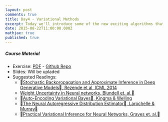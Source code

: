 ```yaml
---
layout: post
comments: true
title: Day4 - Variational Methods
excerpt: Today we'll introduce some of the new exciting algorithms that use ideas from both variational learning and modern neural networks
date: 2015-08-22T11:00:00.000Z
mathjax: true
published: true
---
```

##### Course Material 
* Exercise: [PDF](/assets/Tutorial_Blundell.pdf) - [Github Repo](https://github.com/DTU-deeplearning/day4-VAE)
* Slides: Will be upladed
* Suggested Readings: 
  * [Stochastic Backpropagation and Approximate Inference in Deep Generative Models, Rezende et
   al, ICML 2014](http://arxiv.org/pdf/1401.4082v3.pdf)
  * [Weight Uncertainty in Neural networks, Blundell et. al.](http://jmlr.org/proceedings/papers/v37/blundell15.pdf)
  * [Auto-Encoding Variational Bayes, Kingma & Welling](http://arxiv.org/pdf/1312.6114v10.pdf)
  * [The Neural Autoregressive Distribution Estimator, Larochelle & Murray](http://jmlr.csail.mit.edu/proceedings/papers/v15/larochelle11a/larochelle11a.pdf)
  * [Practical Variational Inference for Neural Networks, Graves et. al.](http://papers.nips.cc/paper/4329-practical-variational-inference-for-neural-networks.pdf)




